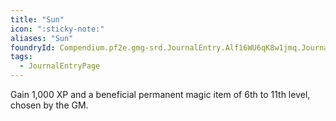 ```yaml
---
title: "Sun"
icon: ":sticky-note:"
aliases: "Sun"
foundryId: Compendium.pf2e.gmg-srd.JournalEntry.Alf16WU6qK8w1jmq.JournalEntryPage.Y0PeBGwbuye1Yt1M
tags:
  - JournalEntryPage
---
```

Gain 1,000 XP and a beneficial permanent magic item of 6th to 11th level, chosen by the GM.